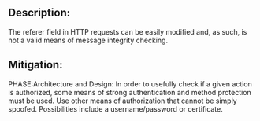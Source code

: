 ## Description:

The referer field in HTTP requests can be easily modified and, as such, is not a valid means of message integrity checking.



## Mitigation:


PHASE:Architecture and Design:
In order to usefully check if a given action is authorized, some means of strong authentication and method protection must be used. Use other means of authorization that cannot be simply spoofed. Possibilities include a username/password or certificate.

